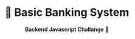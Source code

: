 <div align="center">
  <h1>📕 Basic Banking System</h1>
  <strong>Backend Javascript Challange</strong> 🥳
</div>
<br>
